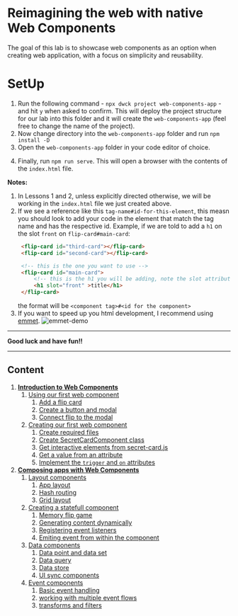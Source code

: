 # Reimagining the web with native Web Components

The goal of this lab is to showcase web components as an option when creating web application, with a focus on simplicity and reusability. 


# SetUp
1. Run the following command - `npx dwck project web-components-app` - and hit `y` when asked to confirm. This will deploy the project structure for our lab into this folder and it will create the `web-components-app` (feel free to change the name of the project). 
2. Now change directory into the `web-components-app` folder and run `npm install -D`
3. Open the `web-components-app` folder in your code editor of choice.
<!-- 4. Create an `index.html` file in the root of this folder, add the following contents and save: -->
<!-- ```html
<!DOCTYPE html>
<html lang="en">
<head>
    <meta charset="UTF-8">
    <meta http-equiv="X-UA-Compatible" content="IE=edge">
    <meta name="viewport" content="width=device-width, initial-scale=1.0">
    <title>Document</title>
</head>
<body>
    
</body>
</html>
``` -->
4. Finally, run `npm run serve`. This will open a browser with the contents of the `index.html` file. 
<!-- 5. you just created (which is actually an empty page). -->

**Notes:** 
1. In Lessons 1 and 2, unless explicitly directed otherwise, we will be working in the `index.html` file we just created above.
2. If we see a reference like this `tag-name#id-for-this-element`, this measn you should look to add your code in the element that match the tag name and has the respective id. Example, if we are told to add a `h1` on the slot `front` on `flip-card#main-card`:
   ```html
    <flip-card id="third-card"></flip-card>
    <flip-card id="second-card"></flip-card>

    <!-- this is the one you want to use -->
    <flip-card id="main-card">
        <!-- this is the h1 you will be adding, note the slot attribute match with the intruction -->
        <h1 slot="front" >title</h1>
    </flip-card>

   ```
   the format will be `<component tag>#<id for the component>`
3. If you want to speed up you html development, I recommend using [emmet](https://docs.emmet.io/).
   ![emmet-demo](./assets/emmet-super-power.gif)

---

**Good luck and have fun!!**


---

## Content

1. [**Introduction to Web Components**](./lesson-1/lesson-1.md)
    1. [Using our first web component](./lesson-1/section-1/steps.md#section-11-using-our-first-components)
        1. [Add a flip card](./lesson-1/section-1/steps.md#activity-111-add-a-flip-card)
        2. [Create a button and modal](./lesson-1/section-1/steps.md#activity-112-create-a-button-and-a-modal)
        3. [Connect flip to the modal](./lesson-1/section-1/steps.md#activity-113-connect-the-flip-card-to-the-app-modal)
    2. [Creating our first web component](./lesson-1/section-2/steps.md#section-12-creating-our-first-web-component)
        1. [Create required files](./lesson-1/section-2/steps.md#activity-121-create-required-files)
        2. [ Create SecretCardComponent class](./lesson-1/section-2/steps.md#activity-122-create-secretcardcomponent-class)
        3. [Get interactive elements from secret-card.js](./lesson-1/section-2/steps.md#activity-123-get-interactive-elements-from-secret-cardjs)
        4. [Get a value from an attribute](./lesson-1/section-2/steps.md#activity-124-get-a-value-from-an-attribute)
        5. [Implement the `trigger` and `on` attributes](./lesson-1/section-2/steps.md#activity-125-implement-the-trigger-and-on-attributes)
2. [**Composing apps with Web Components**](./lesson-2/lesson-2.md)
    1. [Layout components](./lesson-2/section-1/steps.md#section-21-layout-components) 
        1. [App layout](./lesson-2/section-1/steps.md#activity-211-app-layout)
        2. [Hash routing](./lesson-2/section-1/steps.md#activity-212-hash-routing)
        3. [Grid layout](./lesson-2/section-1/steps.md#activity-213-grid-layout)
    2. [Creating a statefull component](./lesson-2/section-2/steps.md#section-22-creating-a-statefull-component)
        1. [Memory flip game](./lesson-2/#activity-221-memory-flip-game)
        2. [Generating content dynamically](./lesson-2/section-2/steps.md#activity-222-generating-content-dynamically)
        3. [Registering event listeners](./lesson-2/section-2/steps.md#activity-223-registering-event-listeners)
        4. [Emiting event from within the component](./lesson-2/section-2/steps.md#activity-224-emiting-event-from-within-the-component)
    3. [Data components](./lesson-2/section-3/steps.md#section-23-data-components)
        1. [Data point and data set](./lesson-2/section-3/steps.md#activity-231-data-point-and-data-set)
        2. [Data query](./lesson-2/section-3/steps.md#activity-232-data-query)
        3. [Data store](./lesson-2/section-3/steps.md#activity-233-data-store)
        4. [UI sync components](./lesson-2/section-3/steps.md#activity-234-ui-sync-components)
    4. [Event components](./lesson-2/section-4/steps.md#section-24-event-components)
        1. [Basic event handling](./lesson-2/section-4/steps.md#activity-241-basic-event-handling)
        2. [working with multiple event flows](./lesson-2/section-4/steps.md#activity-242-working-with-multiple-event-flows)
        3. [transforms and filters](./lesson-2/section-4/steps.md#activity-243-event-source-filter-and-transforms)











<!-- [step by step guide](./step-by-step.md#chapter-1-intro-to-web-components) -->